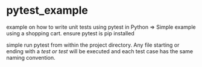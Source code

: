 # pytest_example

example on how to write unit tests using pytest in Python => Simple example using a shopping cart.
ensure pytest is pip installed

simple run pytest from within the project directory. 
Any file starting or ending with a _test or test_ will be executed and each test case has the same naming convention.
